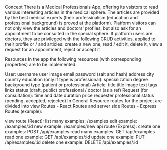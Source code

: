 Concept
There is a Medical Professionals App, offering its vsistors to read various interesting articles in the medical sphere. The articles are provided by the best medical experts (their professinalism (education and professional background) is proved at the platform). Platform visitors can not only view the articles and doctors' profiles, but also ask for an appointment to be consulted in the special sphere. If platform users are doctors, they are privileged with the following CRUD activities, applied to their profile or / and articles: create a new one, read / edit it, delete it, view a request for an appointment, reject or accept it

Resources
In the app the following resources (with corresponding properties) are to be implemented:

User:
username
user image
email
password (salt and hash)
address
city
country
education (only if type is professional):
specialization
degree
background
type (patient or professional)
Article:
title
title image
text
tags
links
status (draft, public)
professional / doctor (as a ref)
Request (for consultation):
time and date
duration
price
requester
professional
status (pending, accepted, rejected)
In General
Resource routes for the project are divided into view Routes - React Routes and server side Routes - Express Routes (example):

view route (React):
list many examples: /examples
edit example: /examples/:id
new example: /examples/new
api route (Express):
create one examples: POST /api/examples
read many examples: GET /api/examples
read one example: GET /api/examples/:id
update one example: PUT /api/examples/:id
delete one example: DELETE /api/examples/:id

